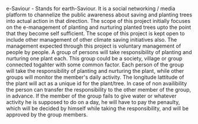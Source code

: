 e-Saviour - Stands for earth-Saviour. It is a social networking / media platform to channelize the public awareness about saving and planting trees  into actual action in that direction. The scope of this project initially focuses on the e-management of planting and nurturing planted trees upto the point that they become self sufficient. The scope of this project is kept open to include other management of other climate saving initiatives also. The management expected through this project is voluntary management of people by people. 
A group of persons will take responsibility of planting and nurturing one plant each. This group could be a society, village or group connected togahter with some common factor. 
Each person of the group will take the responsibility of planting and nurturing the plant, while other groups will monitor the member's daily activity. 
The longitude lattitude of the plant will act as a unique id for the plant/tree. 
In case of non availibility the person can transfer the responsibility to the other member of the group, in advance.
If the member of the group fails to give water or whatever activity he is supposed to do on a day, he will have to pay the penaulty, which will be decided by himself while taking the responsibility, and will be approved by the group members. 
